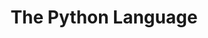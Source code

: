 ---
title: The Python Language
description: Study of the Python language, including basics, loops, functions, best practices, data structures, etc.
icon: i-vscode-icons-file-type-python
landing: true
navigation: false
---
